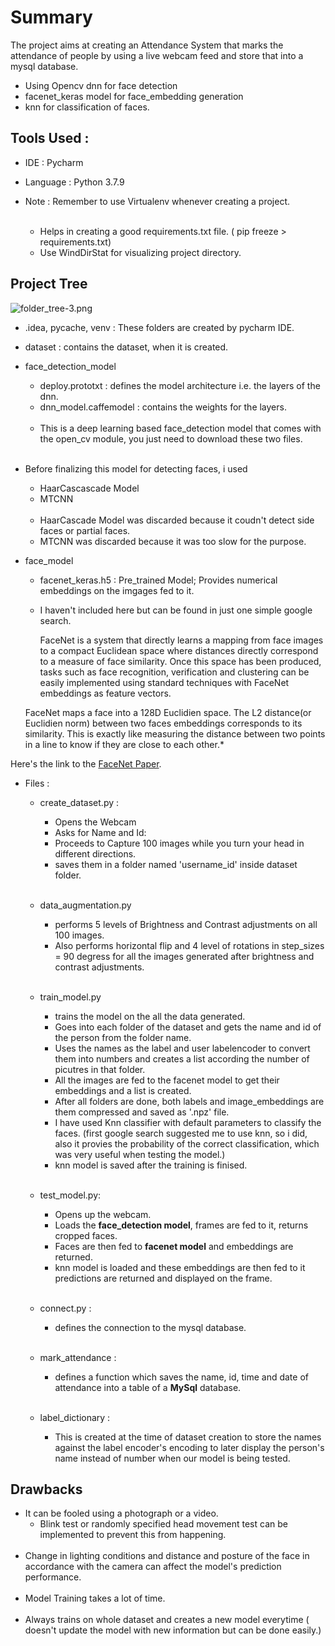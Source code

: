 
# Summary


The project aims at creating an Attendance System that marks the attendance of people by using a live webcam feed and store that into a mysql database.
   - Using Opencv dnn for face detection
   - facenet_keras model for face_embedding generation
   - knn for classification of faces.


## Tools Used :

* IDE :  Pycharm
* Language : Python 3.7.9



* Note : Remember to use Virtualenv whenever creating a project.<br><br>
    * Helps in creating a good requirements.txt file. ( pip freeze > requirements.txt)
    * Use WindDirStat for visualizing project directory.


## Project Tree



![folder_tree-3.png](https://github.com/Pragyanand/Facial-Recognition-Attendance-System/blob/main/folder_tree.png)



*  .idea, pycache, venv : These folders are created by pycharm IDE.
* dataset : contains the dataset, when it is created.





* face_detection_model
    * deploy.prototxt : defines the model architecture i.e. the layers of the dnn.
    * dnn_model.caffemodel : contains the weights for the layers. <br><br>
    * This is a deep learning based face_detection model that comes with the open_cv module, you just need to download these two files.
<br><br>

- Before finalizing this model for detecting faces, i used
    - HaarCascascade Model
    - MTCNN <br><br>
    
    * HaarCascade Model was discarded because it coudn't detect side faces or partial faces.
    * MTCNN was discarded because it was too slow for the purpose.


* face_model
    * facenet_keras.h5 : Pre_trained Model; Provides numerical embeddings on the imgages fed to it.
    * I haven't included here but can be found in just one simple google search.
    
        FaceNet is a system that directly learns a mapping from face images to a compact Euclidean space where distances directly correspond to a measure of face similarity. Once this space has been produced, tasks such as face recognition, verification and clustering can be easily implemented using standard techniques with FaceNet embeddings as feature vectors.
    
    FaceNet maps a face into a 128D Euclidien space. The L2 distance(or Euclidien norm) between two faces embeddings corresponds to its similarity. This is exactly like measuring the distance between two points in a line to know if they are close to each other.*
    
Here's the link to the [FaceNet Paper](https://arxiv.org/abs/1503.03832).



* Files :
    * create_dataset.py :
        - Opens the Webcam
        - Asks for Name and Id:
        - Proceeds to Capture 100 images while you turn your head in different directions.
        - saves them in a folder named 'username_id' inside dataset folder. <br><br>
        
    * data_augmentation.py
        - performs 5 levels of Brightness and Contrast adjustments on all 100 images.
        - Also performs horizontal flip and 4 level of rotations in step_sizes = 90 degress for all the images         generated after brightness and contrast adjustments. <br><br>
        
    * train_model.py
        - trains the model on the all the data generated.
        - Goes into each folder of the dataset and gets the name and id of the person from the folder name.
        - Uses the names as the label and user labelencoder to convert them into numbers and creates a list according the number of picutres in that folder.
        - All the images are fed to the facenet model to get their embeddings and a list is created.
        - After all folders are done, both labels and image_embeddings are them compressed and saved as '.npz' file.
        - I have used Knn classifier with default parameters to classify the faces. (first google search suggested me to use knn, so i did, also it provies the probability of the correct classification, which was very useful when testing the model.)
        - knn model is saved after the training is finised.
        <br><br>
        
    * test_model.py:
        - Opens up the webcam.
        - Loads the **face_detection model**, frames are fed to it, returns cropped faces.
        - Faces are then fed to **facenet model** and embeddings are returned.
        - knn model is loaded and these embeddings are then fed to it predictions are returned and displayed on the frame.<br><br>
    * connect.py : 
        - defines the connection to the mysql database. <br><br>

    * mark_attendance : 
        - defines a function which saves the name, id, time and date of attendance into a table of a **MySql** database.<br><br>
        
    * label_dictionary :
        - This is created at the time of dataset creation to store the names against the label encoder's encoding to later display the person's name instead of number when our model is being tested. 


## Drawbacks


* It can be fooled using a photograph or a video.
    - Blink test or randomly specified head movement test can be implemented to prevent this from happening. <br><br>
* Change in lighting conditions and distance and posture of the face in accordance with the camera can affect the model's prediction performance. <br><br>
* Model Training takes a lot of time.<br><br>
* Always trains on whole dataset and creates a new model everytime ( doesn't update the model with new information but can be done easily.)



